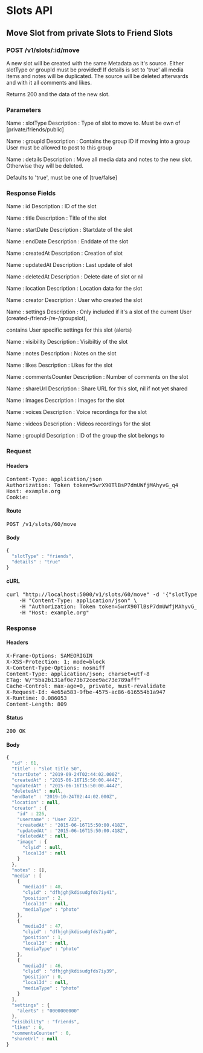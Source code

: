 # Slots API

## Move Slot from private Slots to Friend Slots

### POST /v1/slots/:id/move

A new slot will be created with  the same Metadata as it&#39;s source. Either slotType or groupId must be provided! If details is set to &#39;true&#39; all media items and notes will be duplicated. The source will be deleted afterwards and with it all comments and likes.

Returns 200 and the data of the new slot.

### Parameters

Name : slotType
Description : Type of slot to move to. Must be own of [private/friends/public]

Name : groupId
Description : Contains the group ID if moving into a group User must be allowed to post to this group

Name : details
Description : Move all media data and notes to the new  slot. Otherwise they will be deleted.

Defaults to &#39;true&#39;, must be one of [true/false]


### Response Fields

Name : id
Description : ID of the slot

Name : title
Description : Title of the slot

Name : startDate
Description : Startdate of the slot

Name : endDate
Description : Enddate of the slot

Name : createdAt
Description : Creation of slot

Name : updatedAt
Description : Last update of slot

Name : deletedAt
Description : Delete date of slot or nil

Name : location
Description : Location data for the slot

Name : creator
Description : User who created the slot

Name : settings
Description : Only included if it&#39;s a slot of the current User (created-/friend-/re-/groupslot),

contains User specific settings for this slot (alerts)

Name : visibility
Description : Visibiltiy of the slot

Name : notes
Description : Notes on the slot

Name : likes
Description : Likes for the slot

Name : commentsCounter
Description : Number of comments on the slot

Name : shareUrl
Description : Share URL for this slot, nil if not yet shared

Name : images
Description : Images for the slot

Name : voices
Description : Voice recordings for the slot

Name : videos
Description : Videos recordings for the slot

Name : groupId
Description : ID of the group the slot belongs to

### Request

#### Headers

<pre>Content-Type: application/json
Authorization: Token token=5wrX90TlBsP7dmUWfjMAhyvG_q4
Host: example.org
Cookie: </pre>

#### Route

<pre>POST /v1/slots/60/move</pre>

#### Body
```javascript
{
  "slotType" : "friends",
  "details" : "true"
}
```


#### cURL

<pre class="request">curl &quot;http://localhost:5000/v1/slots/60/move&quot; -d &#39;{&quot;slotType&quot;:&quot;friends&quot;,&quot;details&quot;:&quot;true&quot;}&#39; -X POST \
	-H &quot;Content-Type: application/json&quot; \
	-H &quot;Authorization: Token token=5wrX90TlBsP7dmUWfjMAhyvG_q4&quot; \
	-H &quot;Host: example.org&quot;</pre>

### Response

#### Headers

<pre>X-Frame-Options: SAMEORIGIN
X-XSS-Protection: 1; mode=block
X-Content-Type-Options: nosniff
Content-Type: application/json; charset=utf-8
ETag: W/&quot;5ba2b131af0e73b72cee9ac73e789aff&quot;
Cache-Control: max-age=0, private, must-revalidate
X-Request-Id: 4e65a583-9fbe-4575-ac86-616554b1a947
X-Runtime: 0.086053
Content-Length: 809</pre>

#### Status

<pre>200 OK</pre>

#### Body

```javascript
{
  "id" : 61,
  "title" : "Slot title 50",
  "startDate" : "2019-09-24T02:44:02.000Z",
  "createdAt" : "2015-06-16T15:50:00.444Z",
  "updatedAt" : "2015-06-16T15:50:00.444Z",
  "deletedAt" : null,
  "endDate" : "2019-10-24T02:44:02.000Z",
  "location" : null,
  "creator" : {
    "id" : 226,
    "username" : "User 223",
    "createdAt" : "2015-06-16T15:50:00.418Z",
    "updatedAt" : "2015-06-16T15:50:00.418Z",
    "deletedAt" : null,
    "image" : {
      "clyid" : null,
      "localId" : null
    }
  },
  "notes" : [],
  "media" : [
    {
      "mediaId" : 48,
      "clyid" : "dfhjghjkdisudgfds7iy41",
      "position" : 2,
      "localId" : null,
      "mediaType" : "photo"
    },
    {
      "mediaId" : 47,
      "clyid" : "dfhjghjkdisudgfds7iy40",
      "position" : 1,
      "localId" : null,
      "mediaType" : "photo"
    },
    {
      "mediaId" : 46,
      "clyid" : "dfhjghjkdisudgfds7iy39",
      "position" : 0,
      "localId" : null,
      "mediaType" : "photo"
    }
  ],
  "settings" : {
    "alerts" : "0000000000"
  },
  "visibility" : "friends",
  "likes" : 0,
  "commentsCounter" : 0,
  "shareUrl" : null
}
```
